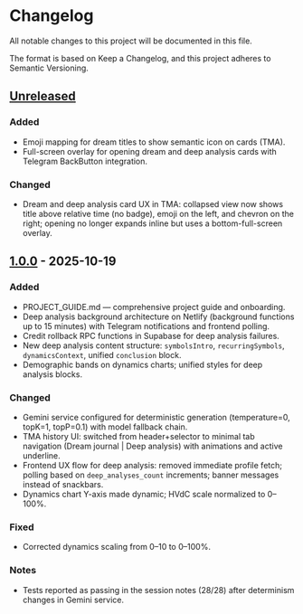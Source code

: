 # Changelog

All notable changes to this project will be documented in this file.

The format is based on Keep a Changelog, and this project adheres to Semantic Versioning.

## [Unreleased]

### Added
- Emoji mapping for dream titles to show semantic icon on cards (TMA).
- Full-screen overlay for opening dream and deep analysis cards with Telegram BackButton integration.

### Changed
- Dream and deep analysis card UX in TMA: collapsed view now shows title above relative time (no badge), emoji on the left, and chevron on the right; opening no longer expands inline but uses a bottom-full-screen overlay.

## [1.0.0] - 2025-10-19

### Added
- PROJECT_GUIDE.md — comprehensive project guide and onboarding.
- Deep analysis background architecture on Netlify (background functions up to 15 minutes) with Telegram notifications and frontend polling.
- Credit rollback RPC functions in Supabase for deep analysis failures.
- New deep analysis content structure: `symbolsIntro`, `recurringSymbols`, `dynamicsContext`, unified `conclusion` block.
- Demographic bands on dynamics charts; unified styles for deep analysis blocks.

### Changed
- Gemini service configured for deterministic generation (temperature=0, topK=1, topP=0.1) with model fallback chain.
- TMA history UI: switched from header+selector to minimal tab navigation (Dream journal | Deep analysis) with animations and active underline.
- Frontend UX flow for deep analysis: removed immediate profile fetch; polling based on `deep_analyses_count` increments; banner messages instead of snackbars.
- Dynamics chart Y-axis made dynamic; HVdC scale normalized to 0–100%.

### Fixed
- Corrected dynamics scaling from 0–10 to 0–100%.

### Notes
- Tests reported as passing in the session notes (28/28) after determinism changes in Gemini service.

[Unreleased]: https://github.com/zhigulingo/dream-analyzer/compare/v1.0.0...HEAD
[1.0.0]: https://github.com/zhigulingo/dream-analyzer/releases/tag/v1.0.0
